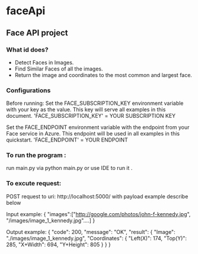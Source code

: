 # faceApi
## Face API project

### What id does?
  * Detect Faces in Images.
  * Find Similar Faces of all the images.
  * Return the image and coordinates to the most common and largest face.

### Configurations
Before running:
  Set the FACE_SUBSCRIPTION_KEY environment variable with your key as the value.
  This key will serve all examples in this document.
  'FACE_SUBSCRIPTION_KEY' = YOUR SUBSCRIPTION KEY

  Set the FACE_ENDPOINT environment variable with the endpoint from your Face service in Azure.
  This endpoint will be used in all examples in this quickstart.
 'FACE_ENDPOINT' = YOUR ENDPOINT

 

### To run the program :
 run main.py via python main.py or use IDE to run it .

### To excute request:
POST request to uri: http://localhost:5000/ with payload example describe below

   Input example:
   {
     "images":["http://google.com/photos/john-f-kennedy.jpg",
               "/images/image_1_kennedy.jpg"....]
   }

   Output example:
   {
       "code": 200,
       "message": "OK",
       "result": {
           "Image": "./images/image_1_kennedy.jpg",
           "Coordinates": {
               "Left(X)": 174,
               "Top(Y)": 285,
               "X+Width": 694,
               "Y+Height": 805
           }
       }
   }
